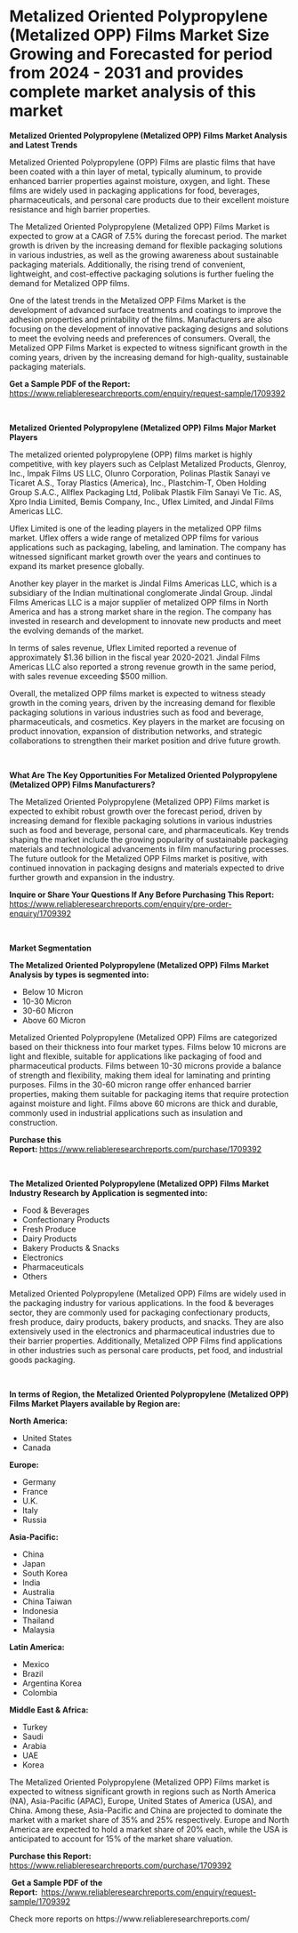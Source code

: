 <p><h1>Metalized Oriented Polypropylene (Metalized OPP) Films Market Size Growing and Forecasted for period from 2024 - 2031 and provides complete market analysis of this market</h1></p><p><strong>Metalized Oriented Polypropylene (Metalized OPP) Films Market Analysis and Latest Trends</strong></p>
<p><p>Metalized Oriented Polypropylene (OPP) Films are plastic films that have been coated with a thin layer of metal, typically aluminum, to provide enhanced barrier properties against moisture, oxygen, and light. These films are widely used in packaging applications for food, beverages, pharmaceuticals, and personal care products due to their excellent moisture resistance and high barrier properties.</p><p>The Metalized Oriented Polypropylene (Metalized OPP) Films Market is expected to grow at a CAGR of 7.5% during the forecast period. The market growth is driven by the increasing demand for flexible packaging solutions in various industries, as well as the growing awareness about sustainable packaging materials. Additionally, the rising trend of convenient, lightweight, and cost-effective packaging solutions is further fueling the demand for Metalized OPP films.</p><p>One of the latest trends in the Metalized OPP Films Market is the development of advanced surface treatments and coatings to improve the adhesion properties and printability of the films. Manufacturers are also focusing on the development of innovative packaging designs and solutions to meet the evolving needs and preferences of consumers. Overall, the Metalized OPP Films Market is expected to witness significant growth in the coming years, driven by the increasing demand for high-quality, sustainable packaging materials.</p></p>
<p><strong>Get a Sample PDF of the Report:&nbsp;</strong> <a href="https://www.reliableresearchreports.com/enquiry/request-sample/1709392">https://www.reliableresearchreports.com/enquiry/request-sample/1709392</a></p>
<p>&nbsp;</p>
<p><strong>Metalized Oriented Polypropylene (Metalized OPP) Films Major Market Players</strong></p>
<p><p>The metalized oriented polypropylene (OPP) films market is highly competitive, with key players such as Celplast Metalized Products, Glenroy, Inc., Impak Films US LLC, Olunro Corporation, Polinas Plastik Sanayi ve Ticaret A.S., Toray Plastics (America), Inc., Plastchim-T, Oben Holding Group S.A.C., Allflex Packaging Ltd, Polibak Plastik Film Sanayi Ve Tic. AS, Xpro India Limited, Bemis Company, Inc., Uflex Limited, and Jindal Films Americas LLC.</p><p>Uflex Limited is one of the leading players in the metalized OPP films market. Uflex offers a wide range of metalized OPP films for various applications such as packaging, labeling, and lamination. The company has witnessed significant market growth over the years and continues to expand its market presence globally.</p><p>Another key player in the market is Jindal Films Americas LLC, which is a subsidiary of the Indian multinational conglomerate Jindal Group. Jindal Films Americas LLC is a major supplier of metalized OPP films in North America and has a strong market share in the region. The company has invested in research and development to innovate new products and meet the evolving demands of the market.</p><p>In terms of sales revenue, Uflex Limited reported a revenue of approximately $1.36 billion in the fiscal year 2020-2021. Jindal Films Americas LLC also reported a strong revenue growth in the same period, with sales revenue exceeding $500 million.</p><p>Overall, the metalized OPP films market is expected to witness steady growth in the coming years, driven by the increasing demand for flexible packaging solutions in various industries such as food and beverage, pharmaceuticals, and cosmetics. Key players in the market are focusing on product innovation, expansion of distribution networks, and strategic collaborations to strengthen their market position and drive future growth.</p></p>
<p>&nbsp;</p>
<p><strong>What Are The Key Opportunities For Metalized Oriented Polypropylene (Metalized OPP) Films Manufacturers?</strong></p>
<p><p>The Metalized Oriented Polypropylene (Metalized OPP) Films market is expected to exhibit robust growth over the forecast period, driven by increasing demand for flexible packaging solutions in various industries such as food and beverage, personal care, and pharmaceuticals. Key trends shaping the market include the growing popularity of sustainable packaging materials and technological advancements in film manufacturing processes. The future outlook for the Metalized OPP Films market is positive, with continued innovation in packaging designs and materials expected to drive further growth and expansion in the industry.</p></p>
<p><strong>Inquire or Share Your Questions If Any Before Purchasing This Report:</strong> <a href="https://www.reliableresearchreports.com/enquiry/pre-order-enquiry/1709392">https://www.reliableresearchreports.com/enquiry/pre-order-enquiry/1709392</a></p>
<p>&nbsp;</p>
<p><strong>Market Segmentation</strong></p>
<p><strong>The Metalized Oriented Polypropylene (Metalized OPP) Films Market Analysis by types is segmented into:</strong></p>
<p><ul><li>Below 10 Micron</li><li>10-30 Micron</li><li>30-60 Micron</li><li>Above 60 Micron</li></ul></p>
<p><p>Metalized Oriented Polypropylene (Metalized OPP) Films are categorized based on their thickness into four market types. Films below 10 microns are light and flexible, suitable for applications like packaging of food and pharmaceutical products. Films between 10-30 microns provide a balance of strength and flexibility, making them ideal for laminating and printing purposes. Films in the 30-60 micron range offer enhanced barrier properties, making them suitable for packaging items that require protection against moisture and light. Films above 60 microns are thick and durable, commonly used in industrial applications such as insulation and construction.</p></p>
<p><strong>Purchase this Report:&nbsp;</strong><a href="https://www.reliableresearchreports.com/purchase/1709392">https://www.reliableresearchreports.com/purchase/1709392</a></p>
<p>&nbsp;</p>
<p><strong>The Metalized Oriented Polypropylene (Metalized OPP) Films Market Industry Research by Application is segmented into:</strong></p>
<p><ul><li>Food & Beverages</li><li>Confectionary Products</li><li>Fresh Produce</li><li>Dairy Products</li><li>Bakery Products & Snacks</li><li>Electronics</li><li>Pharmaceuticals</li><li>Others</li></ul></p>
<p><p>Metalized Oriented Polypropylene (Metalized OPP) Films are widely used in the packaging industry for various applications. In the food & beverages sector, they are commonly used for packaging confectionary products, fresh produce, dairy products, bakery products, and snacks. They are also extensively used in the electronics and pharmaceutical industries due to their barrier properties. Additionally, Metalized OPP Films find applications in other industries such as personal care products, pet food, and industrial goods packaging.</p></p>
<p>&nbsp;</p>
<p><strong>In terms of Region, the Metalized Oriented Polypropylene (Metalized OPP) Films Market Players available by Region are:</strong></p>
<p>
    <p> <strong> North America: </strong>
        <ul>
            <li>United States</li>
            <li>Canada</li>
        </ul>
        </p> 
    <p> <strong> Europe: </strong>
        <ul>
            <li>Germany</li>
            <li>France</li>
            <li>U.K.</li>
            <li>Italy</li>
            <li>Russia</li>
        </ul>
        </p> 
    <p> <strong> Asia-Pacific: </strong>
        <ul>
            <li>China</li>
            <li>Japan</li>
            <li>South Korea</li>
            <li>India</li>
            <li>Australia</li>
            <li>China Taiwan</li>
            <li>Indonesia</li>
            <li>Thailand</li>
            <li>Malaysia</li>
        </ul>
        </p> 
    <p> <strong> Latin America: </strong>
        <ul>
            <li>Mexico</li>
            <li>Brazil</li>
            <li>Argentina Korea</li>
            <li>Colombia</li>
        </ul>
        </p> 
    <p> <strong> Middle East & Africa: </strong>
        <ul>
            <li>Turkey</li>
            <li>Saudi</li>
            <li>Arabia</li>
            <li>UAE</li>
            <li>Korea</li>
        </ul>
    </p>
    </p>
<p><p>The Metalized Oriented Polypropylene (Metalized OPP) Films market is expected to witness significant growth in regions such as North America (NA), Asia-Pacific (APAC), Europe, United States of America (USA), and China. Among these, Asia-Pacific and China are projected to dominate the market with a market share of 35% and 25% respectively. Europe and North America are expected to hold a market share of 20% each, while the USA is anticipated to account for 15% of the market share valuation.</p></p>
<p><strong>Purchase this Report: </strong><a href="https://www.reliableresearchreports.com/purchase/1709392">https://www.reliableresearchreports.com/purchase/1709392</a></p>
<p>&nbsp;<strong>Get a Sample PDF of the Report:&nbsp;&nbsp;</strong><a href="https://www.reliableresearchreports.com/enquiry/request-sample/1709392">https://www.reliableresearchreports.com/enquiry/request-sample/1709392</a></p>
<p><strong></strong></p>
<p>Check more reports on https://www.reliableresearchreports.com/</p>